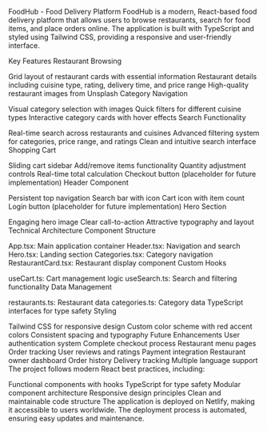 FoodHub - Food Delivery Platform
FoodHub is a modern, React-based food delivery platform that allows users to browse restaurants, search for food items, and place orders online. The application is built with TypeScript and styled using Tailwind CSS, providing a responsive and user-friendly interface.

Key Features
Restaurant Browsing

Grid layout of restaurant cards with essential information
Restaurant details including cuisine type, rating, delivery time, and price range
High-quality restaurant images from Unsplash
Category Navigation

Visual category selection with images
Quick filters for different cuisine types
Interactive category cards with hover effects
Search Functionality

Real-time search across restaurants and cuisines
Advanced filtering system for categories, price range, and ratings
Clean and intuitive search interface
Shopping Cart

Sliding cart sidebar
Add/remove items functionality
Quantity adjustment controls
Real-time total calculation
Checkout button (placeholder for future implementation)
Header Component

Persistent top navigation
Search bar with icon
Cart icon with item count
Login button (placeholder for future implementation)
Hero Section

Engaging hero image
Clear call-to-action
Attractive typography and layout
Technical Architecture
Component Structure

App.tsx: Main application container
Header.tsx: Navigation and search
Hero.tsx: Landing section
Categories.tsx: Category navigation
RestaurantCard.tsx: Restaurant display component
Custom Hooks

useCart.ts: Cart management logic
useSearch.ts: Search and filtering functionality
Data Management

restaurants.ts: Restaurant data
categories.ts: Category data
TypeScript interfaces for type safety
Styling

Tailwind CSS for responsive design
Custom color scheme with red accent colors
Consistent spacing and typography
Future Enhancements
User authentication system
Complete checkout process
Restaurant menu pages
Order tracking
User reviews and ratings
Payment integration
Restaurant owner dashboard
Order history
Delivery tracking
Multiple language support
The project follows modern React best practices, including:

Functional components with hooks
TypeScript for type safety
Modular component architecture
Responsive design principles
Clean and maintainable code structure
The application is deployed on Netlify, making it accessible to users worldwide. The deployment process is automated, ensuring easy updates and maintenance.
